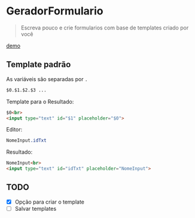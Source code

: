 # GeradorFormulario
> Escreva pouco e crie formularios com base de templates criado por você

[demo](https://viniceosm.github.io/GeradorFormulario/)

## Template padrão

As variáveis são separadas por `.`

```css
$0.$1.$2.$3 ...
```

Template para o Resultado:
```html
$0<br>
<input type="text" id="$1" placeholder="$0">
```

Editor:

```css
NomeInput.idTxt
```

Resultado:
```html
NomeInput<br>
<input type="text" id="idTxt" placeholder="NomeInput">
```

## TODO
- [x] Opção para criar o template
- [ ] Salvar templates
